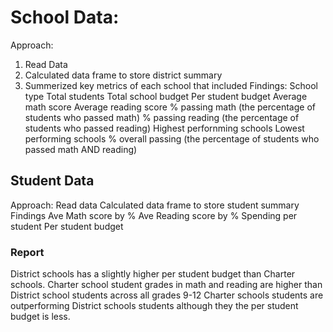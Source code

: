 # School Data:
Approach:
1. Read Data
2. Calculated data frame to store district summary
3. Summerized key metrics of each school that included
Findings:
School type
Total students
Total school budget
Per student budget
Average math score
Average reading score
% passing math (the percentage of students who passed math)
% passing reading (the percentage of students who passed reading)
Highest perfornming schools
Lowest performing schools
% overall passing (the percentage of students who passed math AND reading)

## Student Data
Approach:
Read data
Calculated data frame to store student summary
Findings
Ave Math score by %
Ave Reading score by %
Spending per student
Per student budget

### Report
District schools has a slightly higher per student budget than Charter schools.
Charter school student grades in math and reading are higher than District school students across all grades 9-12
Charter schools students are outperforming District schools students although they the per student budget is less.
